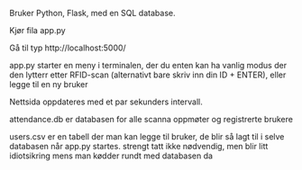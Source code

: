 Bruker Python, Flask, med en SQL database.

Kjør fila app.py

Gå til typ http://localhost:5000/ 

app.py starter en meny i terminalen, der du enten kan ha vanlig modus der den lytterr etter RFID-scan (alternativt bare skriv inn din ID + ENTER), eller legge til en ny bruker

Nettsida oppdateres med et par sekunders intervall.


attendance.db er databasen for alle scanna oppmøter og registrerte brukere

users.csv er en tabell der man kan legge til bruker, de blir så lagt til i selve databasen når app.py startes. strengt tatt ikke nødvendig, men blir litt idiotsikring mens man kødder rundt med databasen da